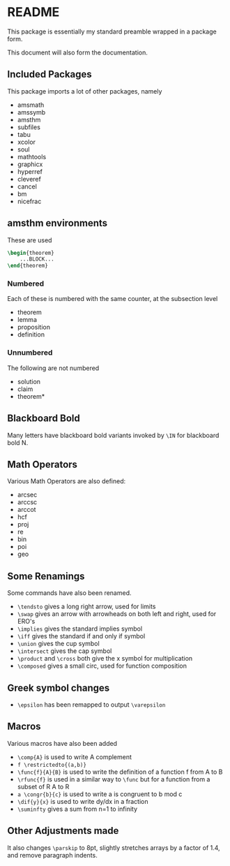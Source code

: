 # README

This package is essentially my standard preamble wrapped in a package form.

This document will also form the documentation.

## Included Packages
This package imports a lot of other packages, namely
- amsmath
- amssymb
- amsthm
- subfiles
- tabu
- xcolor
- soul
- mathtools
- graphicx
- hyperref
- cleveref
- cancel
- bm
- nicefrac

## amsthm environments
These are used
````tex
\begin{theorem}
	...BLOCK...
\end{theorem}
````
### Numbered
Each of these is numbered with the same counter, at the subsection level
- theorem
- lemma
- proposition
- definition

### Unnumbered
The following are not numbered
- solution
- claim
- theorem\*

## Blackboard Bold
Many letters have blackboard bold variants invoked by `\IN` for blackboard bold N.

## Math Operators
Various Math Operators are also defined:
- arcsec
- arccsc
- arccot
- hcf
- proj
- re
- bin
- poi
- geo

## Some Renamings
Some commands have also been renamed.
- `\tendsto` gives a long right arrow, used for limits
- `\swap` gives an arrow with arrowheads on both left and right, used for ERO's
- `\implies` gives the standard implies symbol
- `\iff` gives the standard if and only if symbol
- `\union` gives the cup symbol
- `\intersect` gives the cap symbol
- `\product` and `\cross` both give the x symbol for multiplication
- `\composed` gives a small circ, used for function composition

## Greek symbol changes
- `\epsilon` has been remapped to output `\varepsilon`

## Macros
Various macros have also been added

- `\comp{A}` is used to write A complement
- `f \restrictedto{(a,b)}`
- `\func{f}{A}{B}` is used to write the definition of a function f from A to B
- `\rfunc{f}` is used in a similar way to `\func` but for a function from a subset of R A to R
- `a \congr{b}{c}` is used to write a is congruent to b mod c
- `\dif{y}{x}` is used to write dy/dx in a fraction
- `\suminfty` gives a sum from n=1 to infinity

## Other Adjustments made
It also changes `\parskip` to 8pt, slightly stretches arrays by a factor of 1.4, and remove paragraph indents.
